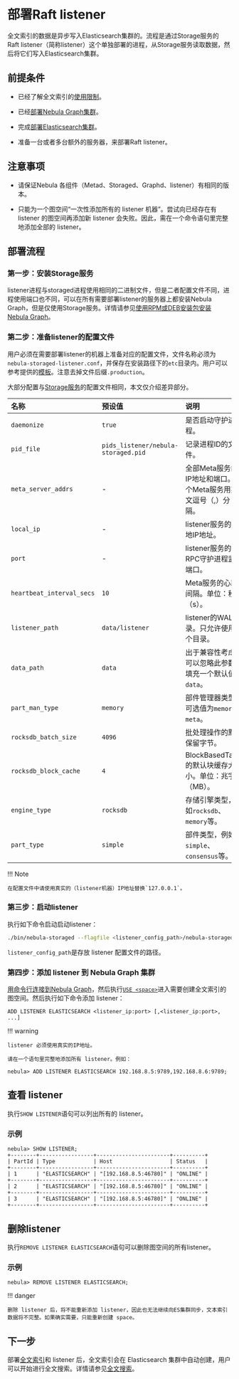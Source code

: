 # 部署Raft listener

全文索引的数据是异步写入Elasticsearch集群的。流程是通过Storage服务的 Raft listener（简称listener）这个单独部署的进程，从Storage服务读取数据，然后将它们写入Elasticsearch集群。

## 前提条件

- 已经了解全文索引的[使用限制](../../4.deployment-and-installation/6.deploy-text-based-index/1.text-based-index-restrictions.md)。

- 已经[部署Nebula Graph集群](../deploy-nebula-graph-cluster.md)。

- 完成[部署Elasticsearch集群](./2.deploy-es.md)。

- 准备一台或者多台额外的服务器，来部署Raft listener。

## 注意事项

- 请保证Nebula 各组件（Metad、Storaged、Graphd、listener）有相同的版本。

- 只能为一个图空间“一次性添加所有的 listener 机器”。尝试向已经存在有 listener 的图空间再添加新 listener 会失败。因此，需在一个命令语句里完整地添加全部的 listener。

## 部署流程

### 第一步：安装Storage服务

listener进程与storaged进程使用相同的二进制文件，但是二者配置文件不同，进程使用端口也不同，可以在所有需要部署listener的服务器上都安装Nebula Graph，但是仅使用Storage服务。详情请参见[使用RPM或DEB安装包安装Nebula Graph](../2.compile-and-install-nebula-graph/2.install-nebula-graph-by-rpm-or-deb.md)。

### 第二步：准备listener的配置文件

用户必须在需要部署listener的机器上准备对应的配置文件，文件名称必须为`nebula-storaged-listener.conf`，并保存在安装路径下的`etc`目录内。用户可以参考提供的[模板](https://github.com/vesoft-inc/nebula-storage/blob/master/conf/nebula-storaged-listener.conf.production)。注意去掉文件后缀`.production`。

大部分配置与[Storage服务](../../5.configurations-and-logs/1.configurations/4.storage-config.md)的配置文件相同，本文仅介绍差异部分。

| 名称         | 预设值                   | 说明              |
| :----------- | :----------------------- | :------------------|
| `daemonize` | `true`                    | 是否启动守护进程。 |
| `pid_file`  | `pids_listener/nebula-storaged.pid` | 记录进程ID的文件。   |
| `meta_server_addrs` | - | 全部Meta服务的IP地址和端口。多个Meta服务用英文逗号（,）分隔。 |
| `local_ip` | - | listener服务的本地IP地址。 |
| `port` | - | listener服务的RPC守护进程监听端口。 |
| `heartbeat_interval_secs` | `10` | Meta服务的心跳间隔。单位：秒（s）。 |
| `listener_path` | `data/listener` | listener的WAL目录。只允许使用一个目录。 |
| `data_path` | `data` | 出于兼容性考虑，可以忽略此参数。填充一个默认值`data`。 |
| `part_man_type` | `memory` | 部件管理器类型，可选值为`memory`和`meta`。 |
| `rocksdb_batch_size` | `4096` | 批处理操作的默认保留字节。 |
| `rocksdb_block_cache` | `4` | BlockBasedTable的默认块缓存大小。单位：兆字节（MB）。 |
| `engine_type` | `rocksdb` | 存储引擎类型，例如`rocksdb`、`memory`等。 |
| `part_type` | `simple`| 部件类型，例如`simple`、`consensus`等。 |

!!! Note

    在配置文件中请使用真实的（listener机器）IP地址替换`127.0.0.1`。

### 第三步：启动listener

执行如下命令启动启动listener：

```bash
./bin/nebula-storaged --flagfile <listener_config_path>/nebula-storaged-listener.conf
```

`listener_config_path`是存放 listener 配置文件的路径。

### 第四步：添加 listener 到 Nebula Graph 集群

[用命令行连接到Nebula Graph](../../2.quick-start/3.connect-to-nebula-graph.md)，然后执行[`USE <space>`](../../3.ngql-guide/9.space-statements/2.use-space.md)进入需要创建全文索引的图空间。然后执行如下命令添加 listener：

```ngql
ADD LISTENER ELASTICSEARCH <listener_ip:port> [,<listener_ip:port>, ...]
```

!!! warning

    listener 必须使用真实的IP地址。

    请在一个语句里完整地添加所有 listener。例如：

```ngql
nebula> ADD LISTENER ELASTICSEARCH 192.168.8.5:9789,192.168.8.6:9789;
```

## 查看 listener

执行`SHOW LISTENER`语句可以列出所有的 listener。

### 示例

```ngql
nebula> SHOW LISTENER;
+--------+-----------------+-----------------------+----------+
| PartId | Type            | Host                  | Status   |
+--------+-----------------+-----------------------+----------+
| 1      | "ELASTICSEARCH" | "[192.168.8.5:46780]" | "ONLINE" |
+--------+-----------------+-----------------------+----------+
| 2      | "ELASTICSEARCH" | "[192.168.8.5:46780]" | "ONLINE" |
+--------+-----------------+-----------------------+----------+
| 3      | "ELASTICSEARCH" | "[192.168.8.5:46780]" | "ONLINE" |
+--------+-----------------+-----------------------+----------+
```

## 删除listener

执行`REMOVE LISTENER ELASTICSEARCH`语句可以删除图空间的所有listener。

### 示例

```ngql
nebula> REMOVE LISTENER ELASTICSEARCH;
```

!!! danger

    删除 listener 后，将不能重新添加 listener，因此也无法继续向ES集群同步，文本索引数据将不完整。如果确实需要，只能重新创建 space。


## 下一步

部署[全文索引](2.deploy-es.md)和 listener 后，全文索引会在 Elasticsearch 集群中自动创建，用户可以开始进行全文搜索。详情请参见[全文搜索](../../3.ngql-guide/15.full-text-index-statements/1.search-with-text-based-index.md)。
